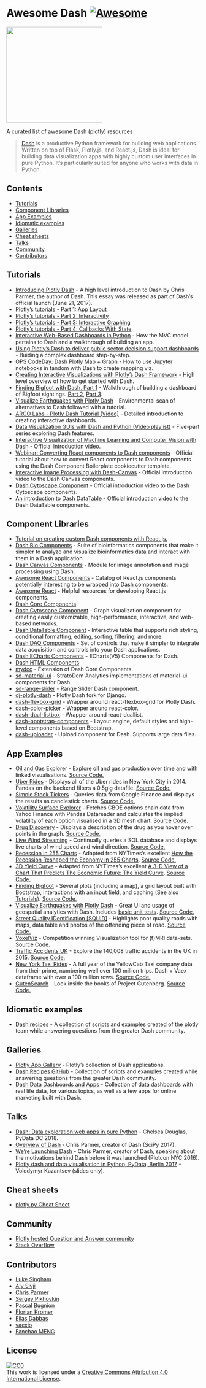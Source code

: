 Awesome Dash [![Awesome](https://awesome.re/badge-flat.svg)](https://github.com/sindresorhus/awesome)
=====================================================================================================

[<img src="https://cdn.rawgit.com/plotly/dash-docs/b1178b4e/images/dash-logo-stripe.svg" width="250" />](https://plot.ly/products/dash/)

A curated list of awesome Dash (plotly) resources

> [Dash](https://plot.ly/products/dash/) is a productive Python framework for building web applications. Written on top of Flask, Plotly.js, and React.js, Dash is ideal for building data visualization apps with highly custom user interfaces in pure Python. It’s particularly suited for anyone who works with data in Python.

Contents
--------

-   [Tutorials](#tutorials)
-   [Component Libraries](#component-libraries)
-   [App Examples](#app-examples)
-   [Idiomatic examples](#idiomatic-examples)
-   [Galleries](#galleries)
-   [Cheat sheets](#cheat-sheets)
-   [Talks](#talks)
-   [Community](#community)
-   [Contributors](#contributors)

Tutorials
---------

-   [Introducing Plotly Dash](https://medium.com/@plotlygraphs/introducing-dash-5ecf7191b503) - A high level introduction to Dash by Chris Parmer, the author of Dash. This essay was released as part of Dash’s official launch (June 21, 2017).
-   [Plotly’s tutorials - Part 1: App Layout](https://plot.ly/dash/getting-started)
-   [Plotly’s tutorials - Part 2: Interactivity](https://plot.ly/dash/getting-started-part-2)
-   [Plotly’s tutorials - Part 3: Interactive Graphing](https://plot.ly/dash/interactive-graphing)
-   [Plotly’s tutorials - Part 4: Callbacks With State](https://plot.ly/dash/state)
-   [Interactive Web-Based Dashboards in Python](https://alysivji.github.io/reactive-dashboards-with-dash.html) - How the MVC model pertains to Dash and a walkthrough of building an app.
-   [Using Plotly’s Dash to deliver public sector decision support dashboards](https://medium.com/a-r-g-o/using-plotlys-dash-to-deliver-public-sector-decision-support-dashboards-ac863fa829fb) - Buiding a complex dashboard step-by-step.
-   [OPS CodeDay: Dash Plotly Map + Graph](https://radumas.info/blog/tutorial/2017/08/10/codeday.html) - How to use Jupyter notebooks in tandom with Dash to create mapping viz.
-   [Creating Interactive Visualizations with Plotly’s Dash Framework](http://pbpython.com/plotly-dash-intro.html) - High level overview of how to get started with Dash.
-   [Finding Bigfoot with Dash, Part 1](https://timothyrenner.github.io/datascience/2017/08/08/finding-bigfoot-with-dash-part-1.html) - Walkthrough of building a dashboard of Bigfoot sightings. [Part 2](https://timothyrenner.github.io/datascience/2017/08/09/finding-bigfoot-with-dash-part-2.html), [Part 3](https://timothyrenner.github.io/datascience/2017/08/10/finding-bigfoot-with-dash-part-3.html).
-   [Visualize Earthquakes with Plotly Dash](https://www.giacomodebidda.com/visualize-earthquakes-with-plotly-dash/) - Environmental scan of alternatives to Dash followed with a tutorial.
-   [ARGO Labs - Plotly Dash Tutorial (Video)](https://www.youtube.com/watch?v=yfWJXkySfe0) - Detailed introduction to creating interactive dashboards.
-   [Data Visualization GUIs with Dash and Python (Video playlist)](https://www.youtube.com/watch?v=J_Cy_QjG6NE&list=PLQVvvaa0QuDfsGImWNt1eUEveHOepkjqt) - Five-part series exploring Dash features.
-   [Interactive Visualization of Machine Learning and Computer Vision with Dash](https://www.youtube.com/watch?v=3F5AR-uUqJc) - Official introduction video.
-   [Webinar: Converting React components to Dash components](https://www.youtube.com/watch?v=wifoPPRgG_I) - Official tutorial about how to convert React components to Dash components using the Dash Component Boilerplate cookiecutter template.
-   [Interactive Image Processing with Dash-Canvas](https://www.youtube.com/watch?v=LKXSFBB5ccI) - Official introduction video to the Dash Canvas components.
-   [Dash Cytoscape Component](https://www.youtube.com/watch?v=snXcIsCMQgk) - Official introduction video to the Dash Cytoscape components.
-   [An introduction to Dash DataTable](https://www.youtube.com/watch?v=dueejcyrYh8) - Official introduction video to the Dash DataTable components.

Component Libraries
-------------------

-   [Tutorial on creating custom Dash components with React.js.](https://plot.ly/dash/plugins)
-   [Dash Bio Components](https://dash.plot.ly/dash-bio) - Suite of bioinformatics components that make it simpler to analyze and visualize bioinformatics data and interact with them in a Dash application.
-   [Dash Canvas Components](https://dash.plot.ly/canvas) - Module for image annotation and image processing using Dash.
-   [Awesome React Components](https://github.com/brillout/awesome-react-components) - Catalog of React.js components potentially interesting to be wrapped into Dash components.
-   [Awesome React](https://github.com/enaqx/awesome-react) - Helpful resources for developing React.js components.
-   [Dash Core Components](https://github.com/plotly/dash-core-components)
-   [Dash Cytoscape Component](https://dash.plot.ly/cytoscape) - Graph visualization component for creating easily customizable, high-performance, interactive, and web-based networks.
-   [Dash DataTable Component](https://dash.plot.ly/datatable) - Interactive table that supports rich styling, conditional formatting, editing, sorting, filtering, and more.
-   [Dash DAQ Components](https://dash.plot.ly/dash-daq) - Set of controls that make it simpler to integrate data acquisition and controls into your Dash applications.
-   [Dash ECharts Components](https://github.com/mergeforward/dash_echarts) - ECharts(V5) Components for Dash.
-   [Dash HTML Components](https://github.com/plotly/dash-html-components)
-   [mydcc](https://github.com/jimmybow/mydcc) - Extension of Dash Core Components.
-   [sd-material-ui](https://github.com/StratoDem/sd-material-ui) - StratoDem Analytics implementations of material-ui components for Dash.
-   [sd-range-slider](https://github.com/StratoDem/sd-range-slider) - Range Slider Dash component.
-   [dj-plotly-dash](https://github.com/pikhovkin/dj-plotly-dash) - Plotly Dash fork for Django.
-   [dash-flexbox-grid](https://github.com/pikhovkin/dash-flexbox-grid) - Wrapper around react-flexbox-grid for Plotly Dash.
-   [dash-color-picker](https://github.com/vivekvs1/dash-color-picker) - Wrapper around react-color.
-   [dash-dual-listbox](https://github.com/vivekvs1/dash-dual-listbox) - Wrapper around react-duallist.
-   [dash-bootstrap-components](https://dash-bootstrap-components.opensource.asidatascience.com/) - Layout engine, default styles and high-level components based on Bootstrap.
-   [dash-uploader](https://github.com/np-8/dash-uploader) - Upload component for Dash. Supports large data files.

App Examples
------------

-   [Oil and Gas Explorer](https://plot.ly/dash/gallery/new-york-oil-and-gas/) - Explore oil and gas production over time and with linked visualisations. [Source Code.](https://github.com/plotly/dash-oil-and-gas-demo)
-   [Uber Rides](https://plot.ly/dash/gallery/uber-rides/) - Displays all of the Uber rides in New York City in 2014. Pandas on the backend filters a 0.5gig datafile. [Source Code.](https://github.com/plotly/dash-uber-rides-demo)
-   [Simple Stock Tickers](https://plot.ly/dash/gallery/stock-tickers/) - Queries data from Google Finance and displays the results as candlestick charts. [Source Code.](https://github.com/plotly/dash-stock-tickers-demo-app)
-   [Volatility Surface Explorer](https://plot.ly/dash/gallery/volatility-surface) - Fetches CBOE options chain data from Yahoo Finance with Pandas Datareader and calculates the implied volatility of each option visualised in a 3D mesh chart. [Source Code.](https://github.com/plotly/dash-volatility-surface)
-   [Drug Discovery](https://plot.ly/dash/gallery/drug-explorer/) - Displays a description of the drug as you hover over points in the graph. [Source Code.](https://github.com/plotly/dash-drug-discovery-demo/)
-   [Live Wind Streaming](https://plot.ly/dash/gallery/live-wind-data/) - Continually queries a SQL database and displays live charts of wind speed and wind direction. [Source Code.](https://github.com/plotly/dash-wind-streaming)
-   [Recession in 255 Charts](https://plot.ly/dash/gallery/recession-report/) - Adapted from NYTimes’s excellent [How the Recession Reshaped the Economy in 255 Charts](https://www.nytimes.com/interactive/2014/06/05/upshot/how-the-recession-reshaped-the-economy-in-255-charts.html). [Source Code.](https://github.com/plotly/dash-recession-report-demo)
-   [3D Yield Curve](https://plot.ly/dash/gallery/yield-curve/) - Adapted from NYTimes’s excellent [A 3-D View of a Chart That Predicts The Economic Future: The Yield Curve](https://www.nytimes.com/interactive/2015/03/19/upshot/3d-yield-curve-economic-growth.html). [Source Code.](https://github.com/plotly/dash-yield-curve)
-   [Finding Bigfoot](https://bigfoot-sightings-dash.herokuapp.com/) - Several plots (including a map), a grid layout built with Bootstrap, interactions with an input field, and caching (See also [Tutorials](#tutorials)). [Source Code.](https://github.com/timothyrenner/bigfoot-dash-app)
-   [Visualize Earthquakes with Plotly Dash](https://belle-croissant-54211.herokuapp.com/) - Great UI and usage of geospatial analytics with Dash. Includes [basic unit tests](https://github.com/jackdbd/dash-earthquakes/tree/master/tests). [Source Code.](https://github.com/jackdbd/dash-earthquakes)
-   [Street Quality IDentification \[SQUID\]](https://squid-syracuse.herokuapp.com/) - Highlights poor quality roads with maps, data table and photos of the offending piece of road. [Source Code.](https://github.com/amyoshino/SQUID-Syracuse-Dashboard)
-   [VoxelViz](http://lukas-snoek.com/voxelviz) - Competition winning Visualization tool for (f)MRI data-sets. [Source Code.](https://github.com/lukassnoek/VoxelViz)
-   [Traffic Accidents UK](https://traffic-accidents-uk.herokuapp.com/) - Explore the 140,008 traffic accidents in the UK in 2015. [Source Code.](https://github.com/richard-muir/uk-car-accidents)
-   [New York Taxi Rides](https://dash.vaex.io/) - A full year of the YellowCab Taxi company data from their prime, numbering well over 100 million trips. Dash + Vaex dataframe with over a 100 million rows. [Source Code.](https://github.com/vaexio/dash-120million-taxi-app)
-   [GutenSearch](https://gutensearch.com/) - Look inside the books of Project Gutenberg. [Source Code.](https://github.com/cordb/gutensearch)

Idiomatic examples
------------------

-   [Dash recipes](https://github.com/plotly/dash-recipes) - A collection of scripts and examples created of the plotly team while answering questions from the greater Dash community.

Galleries
---------

-   [Plotly App Gallery](https://plot.ly/dash/gallery) - Plotly’s collection of Dash applications.
-   [Dash Recipes GitHub](https://github.com/plotly/dash-recipes) - Collection of scripts and examples created while answering questions from the greater Dash community.
-   [Dash Data Dashboards and Apps](https://www.dashboardom.com/) - Collection of data dashboards with real life data, for various topics, as well as a few apps for online marketing built with Dash.

Talks
-----

-   [Dash: Data exploration web apps in pure Python](https://www.youtube.com/watch?v=eusglTlW4OA) - Chelsea Douglas, PyData DC 2018.
-   [Overview of Dash](https://www.youtube.com/watch?v=sea2K4AuPOk) - Chris Parmer, creator of Dash (SciPy 2017).
-   [We’re Launching Dash](https://www.youtube.com/watch?v=5BAthiN0htc&t=1s) - Chris Parmer, creator of Dash, speaking about the motivations behind Dash before it was launched (Plotcon NYC 2016).
-   [Plotly dash and data visualisation in Python, PyData, Berlin 2017](https://www.slideshare.net/vladimirkazantsev/plotly-dash-and-data-visualisation-in-python) - Volodymyr Kazantsev (slides only).

Cheat sheets
------------

-   [plotly.py Cheat Sheet](https://images.plot.ly/plotly-documentation/images/python_cheat_sheet.pdf)

Community
---------

-   [Plotly hosted Question and Answer community](https://community.plot.ly)
-   [Stack Overflow](https://stackoverflow.com/questions/tagged/plotly-dash)

Contributors
------------

-   [Luke Singham](https://lukesingham.com/)
-   [Aly Sivji](https://alysivji.github.io/)
-   [Chris Parmer](https://github.com/chriddyp)
-   [Sergey Pikhovkin](https://github.com/pikhovkin)
-   [Pascal Bugnion](https://pascalbugnion.net)
-   [Florian Kromer](https://github.com/fkromer)
-   [Elias Dabbas](https://www.dashboardom.com)
-   [vaexio](https://github.com/vaexio)
-   [Fanchao MENG](https://github.com/pingf)

License
-------

[![CC0](http://mirrors.creativecommons.org/presskit/buttons/88x31/svg/cc-zero.svg)](https://creativecommons.org/publicdomain/zero/1.0/)  
This work is licensed under a [Creative Commons Attribution 4.0 International License](http://creativecommons.org/licenses/by/4.0/).
